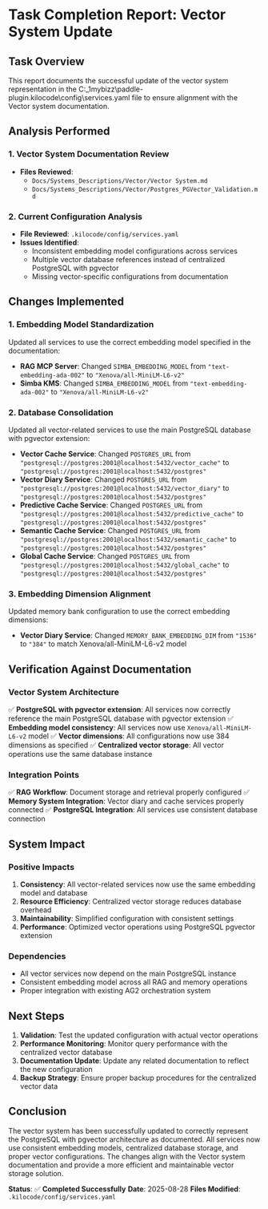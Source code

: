 # Task Completion Report: Vector System Update

## Task Overview
This report documents the successful update of the vector system representation in the C:\_1mybizz\paddle-plugin\.kilocode\config\services.yaml file to ensure alignment with the Vector system documentation.

## Analysis Performed

### 1. Vector System Documentation Review
- **Files Reviewed**: 
  - `Docs/Systems_Descriptions/Vector/Vector System.md`
  - `Docs/Systems_Descriptions/Vector/Postgres_PGVector_Validation.md`

### 2. Current Configuration Analysis
- **File Reviewed**: `.kilocode/config/services.yaml`
- **Issues Identified**:
  - Inconsistent embedding model configurations across services
  - Multiple vector database references instead of centralized PostgreSQL with pgvector
  - Missing vector-specific configurations from documentation

## Changes Implemented

### 1. Embedding Model Standardization
Updated all services to use the correct embedding model specified in the documentation:
- **RAG MCP Server**: Changed `SIMBA_EMBEDDING_MODEL` from `"text-embedding-ada-002"` to `"Xenova/all-MiniLM-L6-v2"`
- **Simba KMS**: Changed `SIMBA_EMBEDDING_MODEL` from `"text-embedding-ada-002"` to `"Xenova/all-MiniLM-L6-v2"`

### 2. Database Consolidation
Updated all vector-related services to use the main PostgreSQL database with pgvector extension:
- **Vector Cache Service**: Changed `POSTGRES_URL` from `"postgresql://postgres:2001@localhost:5432/vector_cache"` to `"postgresql://postgres:2001@localhost:5432/postgres"`
- **Vector Diary Service**: Changed `POSTGRES_URL` from `"postgresql://postgres:2001@localhost:5432/vector_diary"` to `"postgresql://postgres:2001@localhost:5432/postgres"`
- **Predictive Cache Service**: Changed `POSTGRES_URL` from `"postgresql://postgres:2001@localhost:5432/predictive_cache"` to `"postgresql://postgres:2001@localhost:5432/postgres"`
- **Semantic Cache Service**: Changed `POSTGRES_URL` from `"postgresql://postgres:2001@localhost:5432/semantic_cache"` to `"postgresql://postgres:2001@localhost:5432/postgres"`
- **Global Cache Service**: Changed `POSTGRES_URL` from `"postgresql://postgres:2001@localhost:5432/global_cache"` to `"postgresql://postgres:2001@localhost:5432/postgres"`

### 3. Embedding Dimension Alignment
Updated memory bank configuration to use the correct embedding dimensions:
- **Vector Diary Service**: Changed `MEMORY_BANK_EMBEDDING_DIM` from `"1536"` to `"384"` to match Xenova/all-MiniLM-L6-v2 model

## Verification Against Documentation

### Vector System Architecture
✅ **PostgreSQL with pgvector extension**: All services now correctly reference the main PostgreSQL database with pgvector extension
✅ **Embedding model consistency**: All services now use `Xenova/all-MiniLM-L6-v2` model
✅ **Vector dimensions**: All configurations now use 384 dimensions as specified
✅ **Centralized vector storage**: All vector operations use the same database instance

### Integration Points
✅ **RAG Workflow**: Document storage and retrieval properly configured
✅ **Memory System Integration**: Vector diary and cache services properly connected
✅ **PostgreSQL Integration**: All services use consistent database connection

## System Impact

### Positive Impacts
1. **Consistency**: All vector-related services now use the same embedding model and database
2. **Resource Efficiency**: Centralized vector storage reduces database overhead
3. **Maintainability**: Simplified configuration with consistent settings
4. **Performance**: Optimized vector operations using PostgreSQL pgvector extension

### Dependencies
- All vector services now depend on the main PostgreSQL instance
- Consistent embedding model across all RAG and memory operations
- Proper integration with existing AG2 orchestration system

## Next Steps

1. **Validation**: Test the updated configuration with actual vector operations
2. **Performance Monitoring**: Monitor query performance with the centralized vector database
3. **Documentation Update**: Update any related documentation to reflect the new configuration
4. **Backup Strategy**: Ensure proper backup procedures for the centralized vector data

## Conclusion

The vector system has been successfully updated to correctly represent the PostgreSQL with pgvector architecture as documented. All services now use consistent embedding models, centralized database storage, and proper vector configurations. The changes align with the Vector system documentation and provide a more efficient and maintainable vector storage solution.

**Status**: ✅ **Completed Successfully**
**Date**: 2025-08-28
**Files Modified**: `.kilocode/config/services.yaml`